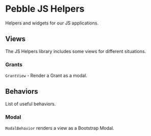 # Pebble JS Helpers

Helpers and widgets for our JS applications.

## Views

The JS Helpers library includes some views for different situations.

### Grants

`GrantView` - Render a Grant as a modal.

## Behaviors

List of useful behaviors.

### Modal

`ModalBehavior` renders a view as a Bootstrap Modal.
